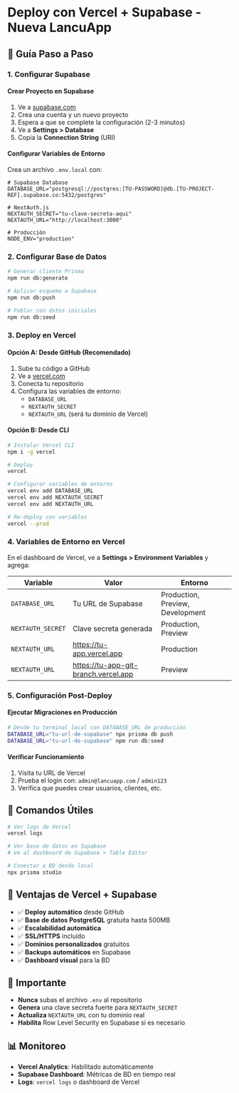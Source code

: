 # Deploy con Vercel + Supabase - Nueva LancuApp

## 🚀 Guía Paso a Paso

### 1. Configurar Supabase

#### Crear Proyecto en Supabase
1. Ve a [supabase.com](https://supabase.com)
2. Crea una cuenta y un nuevo proyecto
3. Espera a que se complete la configuración (2-3 minutos)
4. Ve a **Settings > Database**
5. Copia la **Connection String** (URI)

#### Configurar Variables de Entorno
Crea un archivo `.env.local` con:

```env
# Supabase Database
DATABASE_URL="postgresql://postgres:[TU-PASSWORD]@db.[TU-PROJECT-REF].supabase.co:5432/postgres"

# NextAuth.js
NEXTAUTH_SECRET="tu-clave-secreta-aqui"
NEXTAUTH_URL="http://localhost:3000"

# Producción
NODE_ENV="production"
```

### 2. Configurar Base de Datos

```bash
# Generar cliente Prisma
npm run db:generate

# Aplicar esquema a Supabase
npm run db:push

# Poblar con datos iniciales
npm run db:seed
```

### 3. Deploy en Vercel

#### Opción A: Desde GitHub (Recomendado)
1. Sube tu código a GitHub
2. Ve a [vercel.com](https://vercel.com)
3. Conecta tu repositorio
4. Configura las variables de entorno:
   - `DATABASE_URL`
   - `NEXTAUTH_SECRET`
   - `NEXTAUTH_URL` (será tu dominio de Vercel)

#### Opción B: Desde CLI
```bash
# Instalar Vercel CLI
npm i -g vercel

# Deploy
vercel

# Configurar variables de entorno
vercel env add DATABASE_URL
vercel env add NEXTAUTH_SECRET
vercel env add NEXTAUTH_URL

# Re-deploy con variables
vercel --prod
```

### 4. Variables de Entorno en Vercel

En el dashboard de Vercel, ve a **Settings > Environment Variables** y agrega:

| Variable | Valor | Entorno |
|----------|-------|----------|
| `DATABASE_URL` | Tu URL de Supabase | Production, Preview, Development |
| `NEXTAUTH_SECRET` | Clave secreta generada | Production, Preview |
| `NEXTAUTH_URL` | https://tu-app.vercel.app | Production |
| `NEXTAUTH_URL` | https://tu-app-git-branch.vercel.app | Preview |

### 5. Configuración Post-Deploy

#### Ejecutar Migraciones en Producción
```bash
# Desde tu terminal local con DATABASE_URL de producción
DATABASE_URL="tu-url-de-supabase" npx prisma db push
DATABASE_URL="tu-url-de-supabase" npm run db:seed
```

#### Verificar Funcionamiento
1. Visita tu URL de Vercel
2. Prueba el login con: `admin@lancuapp.com` / `admin123`
3. Verifica que puedes crear usuarios, clientes, etc.

## 🔧 Comandos Útiles

```bash
# Ver logs de Vercel
vercel logs

# Ver base de datos en Supabase
# Ve al dashboard de Supabase > Table Editor

# Conectar a BD desde local
npx prisma studio
```

## 🎯 Ventajas de Vercel + Supabase

- ✅ **Deploy automático** desde GitHub
- ✅ **Base de datos PostgreSQL** gratuita hasta 500MB
- ✅ **Escalabilidad automática**
- ✅ **SSL/HTTPS** incluido
- ✅ **Dominios personalizados** gratuitos
- ✅ **Backups automáticos** en Supabase
- ✅ **Dashboard visual** para la BD

## 🚨 Importante

- **Nunca** subas el archivo `.env` al repositorio
- **Genera** una clave secreta fuerte para `NEXTAUTH_SECRET`
- **Actualiza** `NEXTAUTH_URL` con tu dominio real
- **Habilita** Row Level Security en Supabase si es necesario

## 📊 Monitoreo

- **Vercel Analytics**: Habilitado automáticamente
- **Supabase Dashboard**: Métricas de BD en tiempo real
- **Logs**: `vercel logs` o dashboard de Vercel